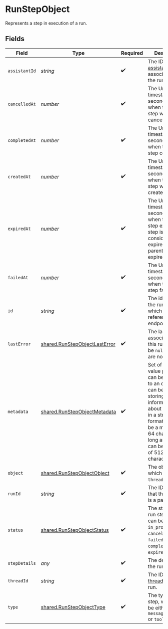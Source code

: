 # RunStepObject

Represents a step in execution of a run.



## Fields

| Field                                                                                                                                                                                                                                                       | Type                                                                                                                                                                                                                                                        | Required                                                                                                                                                                                                                                                    | Description                                                                                                                                                                                                                                                 |
| ----------------------------------------------------------------------------------------------------------------------------------------------------------------------------------------------------------------------------------------------------------- | ----------------------------------------------------------------------------------------------------------------------------------------------------------------------------------------------------------------------------------------------------------- | ----------------------------------------------------------------------------------------------------------------------------------------------------------------------------------------------------------------------------------------------------------- | ----------------------------------------------------------------------------------------------------------------------------------------------------------------------------------------------------------------------------------------------------------- |
| `assistantId`                                                                                                                                                                                                                                               | *string*                                                                                                                                                                                                                                                    | :heavy_check_mark:                                                                                                                                                                                                                                          | The ID of the [assistant](/docs/api-reference/assistants) associated with the run step.                                                                                                                                                                     |
| `cancelledAt`                                                                                                                                                                                                                                               | *number*                                                                                                                                                                                                                                                    | :heavy_check_mark:                                                                                                                                                                                                                                          | The Unix timestamp (in seconds) for when the run step was cancelled.                                                                                                                                                                                        |
| `completedAt`                                                                                                                                                                                                                                               | *number*                                                                                                                                                                                                                                                    | :heavy_check_mark:                                                                                                                                                                                                                                          | The Unix timestamp (in seconds) for when the run step completed.                                                                                                                                                                                            |
| `createdAt`                                                                                                                                                                                                                                                 | *number*                                                                                                                                                                                                                                                    | :heavy_check_mark:                                                                                                                                                                                                                                          | The Unix timestamp (in seconds) for when the run step was created.                                                                                                                                                                                          |
| `expiredAt`                                                                                                                                                                                                                                                 | *number*                                                                                                                                                                                                                                                    | :heavy_check_mark:                                                                                                                                                                                                                                          | The Unix timestamp (in seconds) for when the run step expired. A step is considered expired if the parent run is expired.                                                                                                                                   |
| `failedAt`                                                                                                                                                                                                                                                  | *number*                                                                                                                                                                                                                                                    | :heavy_check_mark:                                                                                                                                                                                                                                          | The Unix timestamp (in seconds) for when the run step failed.                                                                                                                                                                                               |
| `id`                                                                                                                                                                                                                                                        | *string*                                                                                                                                                                                                                                                    | :heavy_check_mark:                                                                                                                                                                                                                                          | The identifier of the run step, which can be referenced in API endpoints.                                                                                                                                                                                   |
| `lastError`                                                                                                                                                                                                                                                 | [shared.RunStepObjectLastError](../../../sdk/models/shared/runstepobjectlasterror.md)                                                                                                                                                                       | :heavy_check_mark:                                                                                                                                                                                                                                          | The last error associated with this run step. Will be `null` if there are no errors.                                                                                                                                                                        |
| `metadata`                                                                                                                                                                                                                                                  | [shared.RunStepObjectMetadata](../../../sdk/models/shared/runstepobjectmetadata.md)                                                                                                                                                                         | :heavy_check_mark:                                                                                                                                                                                                                                          | Set of 16 key-value pairs that can be attached to an object. This can be useful for storing additional information about the object in a structured format. Keys can be a maximum of 64 characters long and values can be a maxium of 512 characters long.<br/> |
| `object`                                                                                                                                                                                                                                                    | [shared.RunStepObjectObject](../../../sdk/models/shared/runstepobjectobject.md)                                                                                                                                                                             | :heavy_check_mark:                                                                                                                                                                                                                                          | The object type, which is always `thread.run.step`.                                                                                                                                                                                                         |
| `runId`                                                                                                                                                                                                                                                     | *string*                                                                                                                                                                                                                                                    | :heavy_check_mark:                                                                                                                                                                                                                                          | The ID of the [run](/docs/api-reference/runs) that this run step is a part of.                                                                                                                                                                              |
| `status`                                                                                                                                                                                                                                                    | [shared.RunStepObjectStatus](../../../sdk/models/shared/runstepobjectstatus.md)                                                                                                                                                                             | :heavy_check_mark:                                                                                                                                                                                                                                          | The status of the run step, which can be either `in_progress`, `cancelled`, `failed`, `completed`, or `expired`.                                                                                                                                            |
| `stepDetails`                                                                                                                                                                                                                                               | *any*                                                                                                                                                                                                                                                       | :heavy_check_mark:                                                                                                                                                                                                                                          | The details of the run step.                                                                                                                                                                                                                                |
| `threadId`                                                                                                                                                                                                                                                  | *string*                                                                                                                                                                                                                                                    | :heavy_check_mark:                                                                                                                                                                                                                                          | The ID of the [thread](/docs/api-reference/threads) that was run.                                                                                                                                                                                           |
| `type`                                                                                                                                                                                                                                                      | [shared.RunStepObjectType](../../../sdk/models/shared/runstepobjecttype.md)                                                                                                                                                                                 | :heavy_check_mark:                                                                                                                                                                                                                                          | The type of run step, which can be either `message_creation` or `tool_calls`.                                                                                                                                                                               |